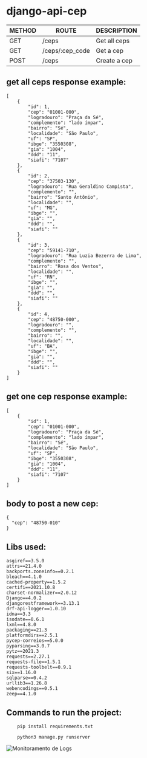 # django-api-cep

| METHOD | ROUTE | DESCRIPTION | 
| --- | --- | --- |
| GET | /ceps | Get all ceps |
| GET | /ceps/:cep_code | Get a cep |
| POST | /ceps | Create a cep |


## get all ceps response example: 
```
[
	{
		"id": 1,
		"cep": "01001-000",
		"logradouro": "Praça da Sé",
		"complemento": "lado ímpar",
		"bairro": "Sé",
		"localidade": "São Paulo",
		"uf": "SP",
		"ibge": "3550308",
		"gia": "1004",
		"ddd": "11",
		"siafi": "7107"
	},
	{
		"id": 2,
		"cep": "37503-130",
		"logradouro": "Rua Geraldino Campista",
		"complemento": "",
		"bairro": "Santo Antônio",
		"localidade": "",
		"uf": "MG",
		"ibge": "",
		"gia": "",
		"ddd": "",
		"siafi": ""
	},
	{
		"id": 3,
		"cep": "59141-710",
		"logradouro": "Rua Luzia Bezerra de Lima",
		"complemento": "",
		"bairro": "Rosa dos Ventos",
		"localidade": "",
		"uf": "RN",
		"ibge": "",
		"gia": "",
		"ddd": "",
		"siafi": ""
	},
	{
		"id": 4,
		"cep": "48750-000",
		"logradouro": "",
		"complemento": "",
		"bairro": "",
		"localidade": "",
		"uf": "BA",
		"ibge": "",
		"gia": "",
		"ddd": "",
		"siafi": ""
	}
]
```

## get one cep response example: 

```
[
	{
		"id": 1,
		"cep": "01001-000",
		"logradouro": "Praça da Sé",
		"complemento": "lado ímpar",
		"bairro": "Sé",
		"localidade": "São Paulo",
		"uf": "SP",
		"ibge": "3550308",
		"gia": "1004",
		"ddd": "11",
		"siafi": "7107"
	}
]
```

## body to post a new cep: 
```
{
  "cep": "48750-010"
}
```


## Libs used:
```
asgiref==3.5.0
attrs==21.4.0
backports.zoneinfo==0.2.1
bleach==4.1.0
cached-property==1.5.2
certifi==2021.10.8
charset-normalizer==2.0.12
Django==4.0.2
djangorestframework==3.13.1
drf-api-logger==1.0.10
idna==3.3
isodate==0.6.1
lxml==4.8.0
packaging==21.3
platformdirs==2.5.1
pycep-correios==5.0.0
pyparsing==3.0.7
pytz==2021.3
requests==2.27.1
requests-file==1.5.1
requests-toolbelt==0.9.1
six==1.16.0
sqlparse==0.4.2
urllib3==1.26.8
webencodings==0.5.1
zeep==4.1.0
```

## Commands to run the project: 

```
    pip install requirements.txt
```

```
    python3 manage.py runserver
```
![Monitoramento de Logs](https://drive.google.com/file/d/12TEKpKID7LVq2bh3c_W5Fco3hgQFJP6C/view?usp=sharing)

